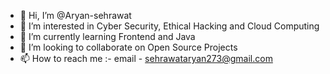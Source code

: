- 👋 Hi, I’m @Aryan-sehrawat
- 👀 I’m interested in Cyber Security, Ethical Hacking and Cloud Computing
- 🌱 I’m currently learning Frontend and Java
- 💞️ I’m looking to collaborate on Open Source Projects
- 📫 How to reach me :- email - sehrawataryan273@gmail.com

<!---
Aryan-sehrawat/Aryan-sehrawat is a ✨ special ✨ repository because its `README.md` (this file) appears on your GitHub profile.
You can click the Preview link to take a look at your changes.
--->
